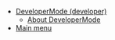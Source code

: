 * [DeveloperMode (developer)](/DeveloperMode/)
	 * [About DeveloperMode](/DeveloperMode/README.md)
* [Main menu](/)
